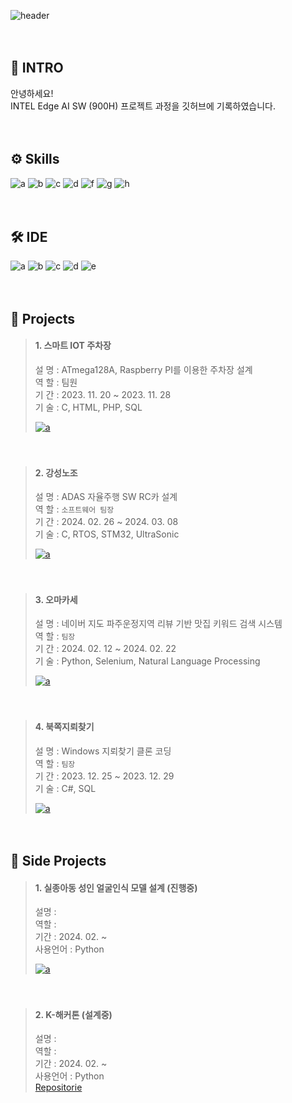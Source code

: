 ![header](https://capsule-render.vercel.app/api?type=venom&height=150&color=c4ff0e&text=PORTFOLIO&section=header&reversal=false&textBg=false&animation=twinkling&desc=mylittlebluebird&descSize=30&descAlign=56&descAlignY=73&fontAlign=50&fontSize=60)


　
## 🙏 INTRO
안녕하세요!  
INTEL Edge AI SW (900H) 프로젝트 과정을 깃허브에 기록하였습니다.  


　
## ⚙ Skills
![a](https://img.shields.io/badge/C-00599C?style=for-the-badge&logo=c&logoColor=white) ![b](https://img.shields.io/badge/Python-14354C?style=for-the-badge&logo=python&logoColor=white) ![c](https://img.shields.io/badge/MySQL-00000F?style=for-the-badge&logo=mysql&logoColor=white) ![d](https://img.shields.io/badge/Raspberry%20Pi-A22846?style=for-the-badge&logo=Raspberry%20Pi&logoColor=white) ![f](https://img.shields.io/badge/STM32-03234B?style=for-the-badge&logo=stmicroelectronics&logoColor=white) ![g](https://img.shields.io/badge/Selenium-43B02A?style=for-the-badge&logo=selenium&logoColor=white) ![h](https://img.shields.io/badge/Tensorflow-FF6F00?style=for-the-badge&logo=tensorflow&logoColor=white)


　
## 🛠 IDE
![a](https://img.shields.io/badge/Colab-F9AB00?style=for-the-badge&logo=googlecolab&color=525252) ![b](https://img.shields.io/badge/PyCharm-000000.svg?&style=for-the-badge&logo=PyCharm&logoColor=white) ![c](https://img.shields.io/badge/Visual_Studio-5C2D91?style=for-the-badge&logo=visual%20studio&logoColor=white) ![d](https://img.shields.io/badge/Visual_Studio_Code-0078D4?style=for-the-badge&logo=visual%20studio%20code&logoColor=white) ![e](https://img.shields.io/badge/Arduino_IDE-00979D?style=for-the-badge&logo=arduino&logoColor=white)


　
## 💼 Projects
> #### 1. 스마트 IOT 주차장 
> 설 명 : ATmega128A, Raspberry PI를 이용한 주차장 설계  
> 역 할 : 팀원  
> 기 간 : 2023. 11. 20 ~ 2023. 11. 28  
> 기 술 : C, HTML, PHP, SQL  
>      
> <a href="https://github.com/mylittlebluebird/iot_parking_system/">![a](https://img.shields.io/badge/GitHub-100000?style=for-the-badge&logo=github&logoColor=white)</a>  
>


　 
> #### 2. 강성노조
> 설 명 : ADAS 자율주행 SW RC카 설계  
> 역 할 : `소프트웨어 팀장`   
> 기 간 : 2024. 02. 26 ~ 2024. 03. 08  
> 기 술 : C, RTOS, STM32, UltraSonic  
>      
> <a href="https://github.com/mylittlebluebird/iot_parking_system/">![a](https://img.shields.io/badge/GitHub-100000?style=for-the-badge&logo=github&logoColor=white)</a>  
>


　  
> #### 3. 오마카세
> 설 명 : 네이버 지도 파주운정지역 리뷰 기반 맛집 키워드 검색 시스템   
> 역 할 : `팀장`   
> 기 간 : 2024. 02. 12 ~ 2024. 02. 22  
> 기 술 : Python, Selenium, Natural Language Processing  
>      
> <a href="https://github.com/mylittlebluebird/iot_parking_system/">![a](https://img.shields.io/badge/GitHub-100000?style=for-the-badge&logo=github&logoColor=white)</a>  
>


　
> #### 4. 북쪽지뢰찾기
> 설 명 : Windows 지뢰찾기 클론 코딩  
> 역 할 : `팀장`    
> 기 간 : 2023. 12. 25 ~ 2023. 12. 29  
> 기 술 : C#, SQL    
>      
> <a href="https://github.com/shinht97/foot_print_project">![a](https://img.shields.io/badge/GitHub-100000?style=for-the-badge&logo=github&logoColor=white)</a>   
>


　　  
## 📃 Side Projects
> #### 1. 실종아동 성인 얼굴인식 모델 설계 (진행중)
> 설명 :   
> 역할 :    
> 기간 : 2024. 02. ~  
> 사용언어 : Python
>   
> <a href="https://github.com/shinht97/foot_print_project">![a](https://img.shields.io/badge/GitHub-100000?style=for-the-badge&logo=github&logoColor=white)</a>    
>


　
> #### 2. K-해커톤 (설계중)
> 설명 :   
> 역할 :    
> 기간 : 2024. 02. ~  
> 사용언어 : Python   
> [Repositorie](https://github.com/mylittlebluebird/omakase/)  
>


　
---
